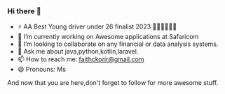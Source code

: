 ### Hi there 👋
- ⚡  AA Best Young driver under 26 finalist 2023 🥳🥳🥳🥳🥳🥳
- 🔭 I’m currently working on  Awesome applications at Safaricom
- 👯 I’m looking to collaborate on  any financial or data analysis systems.
- 💬 Ask me about java,python,kotlin,laravel.
- 📫 How to reach me: faithckorir@gmail.com
- 😄 Pronouns: Ms



And now that you are here,don't forget to follow for more awesome stuff.

